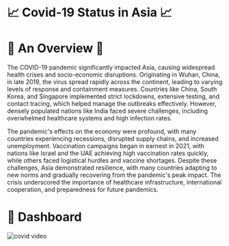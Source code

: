 # 📈 Covid-19 Status in Asia 📈

# 📗 An Overview 📗

The COVID-19 pandemic significantly impacted Asia, causing widespread health crises and socio-economic disruptions. Originating in Wuhan, China, in late 2019, the virus spread rapidly across the continent, leading to varying levels of response and containment measures. Countries like China, South Korea, and Singapore implemented strict lockdowns, extensive testing, and contact tracing, which helped manage the outbreaks effectively. However, densely populated nations like India faced severe challenges, including overwhelmed healthcare systems and high infection rates.

The pandemic's effects on the economy were profound, with many countries experiencing recessions, disrupted supply chains, and increased unemployment. Vaccination campaigns began in earnest in 2021, with nations like Israel and the UAE achieving high vaccination rates quickly, while others faced logistical hurdles and vaccine shortages. Despite these challenges, Asia demonstrated resilience, with many countries adapting to new norms and gradually recovering from the pandemic's peak impact. The crisis underscored the importance of healthcare infrastructure, international cooperation, and preparedness for future pandemics.

# 🔑 Dashboard



![covid video](https://github.com/Sumit-Baviskar/SQl-Amazon-sales/assets/153518735/96177f79-1e01-4911-bb8e-5da90a5cc1b6)

